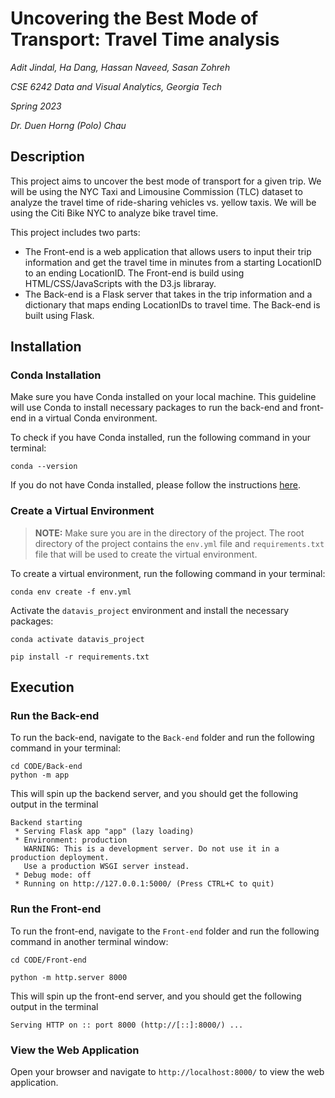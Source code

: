 # Uncovering the Best Mode of Transport: Travel Time analysis
_Adit Jindal, Ha Dang, Hassan Naveed, Sasan Zohreh_

_CSE 6242 Data and Visual Analytics, Georgia Tech_

_Spring 2023_

_Dr. Duen Horng (Polo) Chau_

## Description
This project aims to uncover the best mode of transport for a given trip. We will be using the NYC Taxi and Limousine Commission (TLC) dataset to analyze the travel time of ride-sharing vehicles vs. yellow taxis. We will be using the Citi Bike NYC to analyze bike travel time.

This project includes two parts: 
- The Front-end is a web application that allows users to input their trip information and get the travel time in minutes from a starting LocationID to an ending LocationID. The Front-end is build using HTML/CSS/JavaScripts with the D3.js libraray. 
- The Back-end is a Flask server that takes in the trip information and a dictionary that maps ending LocationIDs to travel time. The Back-end is built using Flask.

## Installation
### Conda Installation
Make sure you have Conda installed on your local machine. This guideline will use Conda to install necessary packages to run the back-end and front-end in a virtual Conda environment.

To check if you have Conda installed, run the following command in your terminal:
```
conda --version
```
If you do not have Conda installed, please follow the instructions [here](https://conda.io/projects/conda/en/latest/user-guide/install/index.html).

### Create a Virtual Environment
> **NOTE:** Make sure you are in the directory of the project. The root directory of the project contains the `env.yml` file and `requirements.txt` file that will be used to create the virtual environment.

To create a virtual environment, run the following command in your terminal:
```
conda env create -f env.yml
```

Activate the `datavis_project` environment and install the necessary packages:
```
conda activate datavis_project

pip install -r requirements.txt
```

## Execution

### Run the Back-end
To run the back-end, navigate to the `Back-end` folder and run the following command in your terminal:
```
cd CODE/Back-end
python -m app
```

This will spin up the backend server, and you should get the following output in the terminal
```
Backend starting
 * Serving Flask app "app" (lazy loading)
 * Environment: production
   WARNING: This is a development server. Do not use it in a production deployment.
   Use a production WSGI server instead.
 * Debug mode: off
 * Running on http://127.0.0.1:5000/ (Press CTRL+C to quit)
```

### Run the Front-end
To run the front-end, navigate to the `Front-end` folder and run the following command in another terminal window:
```
cd CODE/Front-end

python -m http.server 8000
```

This will spin up the front-end server, and you should get the following output in the terminal
```
Serving HTTP on :: port 8000 (http://[::]:8000/) ...

```

### View the Web Application
Open your browser and navigate to `http://localhost:8000/` to view the web application.

